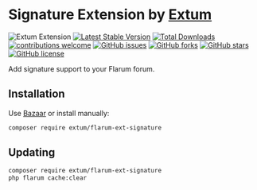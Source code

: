 # Signature Extension by [Extum](https://github.com/Extum) 
![Extum Extension](https://img.shields.io/badge/Extum-Extension-orange.svg)
[![Latest Stable Version](https://img.shields.io/packagist/v/Extum/flarum-ext-signature.svg)](https://packagist.org/packages/Extum/flarum-ext-signature)
[![Total Downloads](https://img.shields.io/packagist/dt/Extum/flarum-ext-signature.svg)](https://packagist.org/packages/Extum/flarum-ext-signature)
[![contributions welcome](https://img.shields.io/badge/contributions-welcome-brightgreen.svg?style=flat)](https://github.com/Extum/flarum-ext-signature/issues) 
[![GitHub issues](https://img.shields.io/github/issues/Extum/flarum-ext-signature.svg)](https://github.com/Extum/flarum-ext-signature/issues)
[![GitHub forks](https://img.shields.io/github/forks/Extum/flarum-ext-signature.svg)](https://github.com/Extum/flarum-ext-signature/network)
[![GitHub stars](https://img.shields.io/github/stars/Extum/flarum-ext-signature.svg)](https://github.com/Extum/flarum-ext-signature/stargazers)
[![GitHub license](https://img.shields.io/badge/license-MIT-blue.svg)](https://raw.githubusercontent.com/Extum/flarum-ext-signature/master/LICENSE)

Add signature support to your Flarum forum.

## Installation

Use [Bazaar](https://discuss.flarum.org/d/5151-flagrow-bazaar-the-extension-marketplace) or install manually:

```bash
composer require extum/flarum-ext-signature
```

## Updating

```bash
composer require extum/flarum-ext-signature
php flarum cache:clear
```
